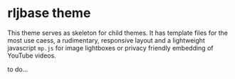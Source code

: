 # rljbase theme

This theme serves as skeleton for child themes. It has template files for the most use caess, a rudimentary, responsive layout and a lightweight javascript `mp.js` for image lightboxes or privacy friendly embedding of YouTube videos.

to do...